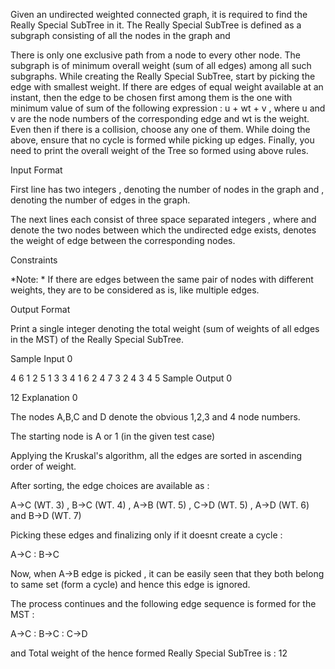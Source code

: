 Given an undirected weighted connected graph, it is required to find the Really Special SubTree in it. The Really Special SubTree is defined as a subgraph consisting of all the nodes in the graph and

There is only one exclusive path from a node to every other node.
The subgraph is of minimum overall weight (sum of all edges) among all such subgraphs.
While creating the Really Special SubTree, start by picking the edge with smallest weight. If there are edges of equal weight available at an instant, then the edge to be chosen first among them is the one with minimum value of sum of the following expression :
u + wt + v , where u and v are the node numbers of the corresponding edge and wt is the weight.
Even then if there is a collision, choose any one of them.
While doing the above, ensure that no cycle is formed while picking up edges.
Finally, you need to print the overall weight of the Tree so formed using above rules.

Input Format

First line has two integers , denoting the number of nodes in the graph and , denoting the number of edges in the graph.

The next  lines each consist of three space separated integers   , where  and  denote the two nodes between which the undirected edge exists,  denotes the weight of edge between the corresponding nodes.

Constraints

*Note: * If there are edges between the same pair of nodes with different weights, they are to be considered as is, like multiple edges.

Output Format

Print a single integer denoting the total weight (sum of weights of all edges in the MST) of the Really Special SubTree.

Sample Input 0

4 6
1 2 5
1 3 3
4 1 6
2 4 7
3 2 4
3 4 5
Sample Output 0

12
Explanation 0

The nodes A,B,C and D denote the obvious 1,2,3 and 4 node numbers.

The starting node is A or 1 (in the given test case)

Applying the Kruskal's algorithm, all the edges are sorted in ascending order of weight.

After sorting, the edge choices are available as :

A->C (WT. 3) , B->C (WT. 4) , A->B (WT. 5) , C->D (WT. 5) , A->D (WT. 6) and B->D (WT. 7)

Picking these edges and finalizing only if it doesnt create a cycle :

A->C : B->C

Now, when A->B edge is picked , it can be easily seen that they both belong to same set (form a cycle) and hence this edge is ignored.

The process continues and the following edge sequence is formed for the MST :

A->C : B->C : C->D

and Total weight of the hence formed Really Special SubTree is : 12

